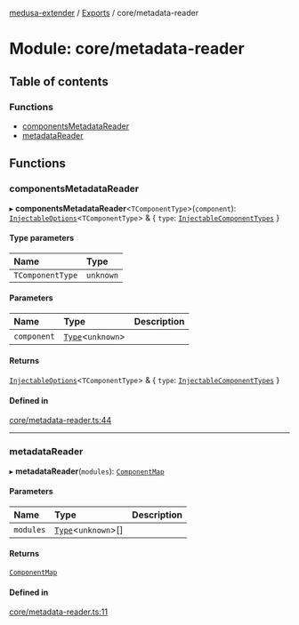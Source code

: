 [medusa-extender](../README.md) / [Exports](../modules.md) / core/metadata-reader

# Module: core/metadata-reader

## Table of contents

### Functions

- [componentsMetadataReader](core_metadata_reader.md#componentsmetadatareader)
- [metadataReader](core_metadata_reader.md#metadatareader)

## Functions

### componentsMetadataReader

▸ **componentsMetadataReader**<`TComponentType`\>(`component`): [`InjectableOptions`](core_types.md#injectableoptions)<`TComponentType`\> & { `type`: [`InjectableComponentTypes`](core_types.md#injectablecomponenttypes)  }

#### Type parameters

| Name | Type |
| :------ | :------ |
| `TComponentType` | `unknown` |

#### Parameters

| Name | Type | Description |
| :------ | :------ | :------ |
| `component` | [`Type`](../interfaces/core_types.Type.md)<`unknown`\> |  |

#### Returns

[`InjectableOptions`](core_types.md#injectableoptions)<`TComponentType`\> & { `type`: [`InjectableComponentTypes`](core_types.md#injectablecomponenttypes)  }

#### Defined in

[core/metadata-reader.ts:44](https://github.com/adrien2p/medusa-extender/blob/12c4270/src/core/metadata-reader.ts#L44)

___

### metadataReader

▸ **metadataReader**(`modules`): [`ComponentMap`](../classes/core_componentMap.ComponentMap.md)

#### Parameters

| Name | Type | Description |
| :------ | :------ | :------ |
| `modules` | [`Type`](../interfaces/core_types.Type.md)<`unknown`\>[] |  |

#### Returns

[`ComponentMap`](../classes/core_componentMap.ComponentMap.md)

#### Defined in

[core/metadata-reader.ts:11](https://github.com/adrien2p/medusa-extender/blob/12c4270/src/core/metadata-reader.ts#L11)

